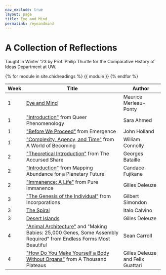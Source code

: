 ```yaml
---
nav_exclude: true
layout: page
title: Eye and Mind
permalink: /eyeandmind
---
```

# A Collection of Reflections

Taught in Winter '23 by Prof. Philip Thurtle 
for the Comparative History of Ideas Department at UW.


{% for module in site.chidreadings %}
{{ module }}
{% endfor %}

| Week | Title | Author |
| -- | ----- | -- | 
| 1 | [Eye and Mind](/chid1a) | Maurice Merleau-Ponty |
| 1 | ["Introduction"](/chid1a) from Queer Phenomenology | Sara Ahmed |
| 1 | ["Before We Proceed"](/chid1b) from Emergence | John Holland|
| 1 | ["Complexity, Agency, and Time"](/chid1b) from A World of Becoming| William Connolly |
| 2 | ["Theoretical Introduction"](/chid2a) from The Accursed Share | Georges Bataille |
| 2 | ["Introduction"](/chid2b) from Mapping Abundance for a Planetary Future| Candace Fujikane |
| 2 | ["Immanence: A Life"](/chid2c) from Pure Immanence | Gilles Deleuze|
| 3 | ["The Genesis of the Individual"](/chid3a) from Incorporations | Gilbert Simondon|
| 3 | [The Spiral](/chid3b) | Italo Calvino |
| 3 | [Desert Islands](/chid3c) | Gilles Deleuze |
| 4 | ["Animal Architecture"](/chid4a) and "Making Babies: 25,000 Genes, Some Assembly Required" from Endless Forms Most Beautiful| Sean Carroll |
| 4 | ["How Do You Make Yourself a Body Without Organs"](/chid4b) from A Thousand Plateaus | Gilles Deleuze and Felix Guattari |


